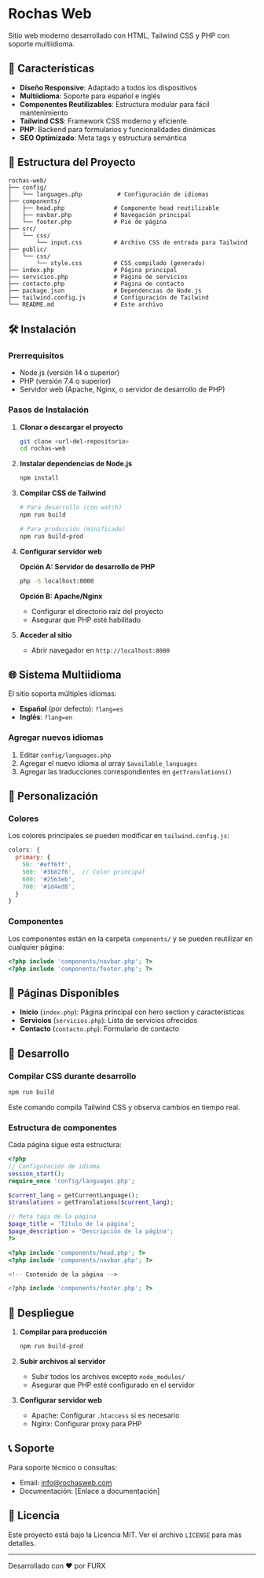 # Rochas Web

Sitio web moderno desarrollado con HTML, Tailwind CSS y PHP con soporte multiidioma.

## 🚀 Características

- **Diseño Responsive**: Adaptado a todos los dispositivos
- **Multiidioma**: Soporte para español e inglés
- **Componentes Reutilizables**: Estructura modular para fácil mantenimiento
- **Tailwind CSS**: Framework CSS moderno y eficiente
- **PHP**: Backend para formularios y funcionalidades dinámicas
- **SEO Optimizado**: Meta tags y estructura semántica

## 📁 Estructura del Proyecto

```
rochas-web/
├── config/
│   └── languages.php          # Configuración de idiomas
├── components/
│   ├── head.php              # Componente head reutilizable
│   ├── navbar.php            # Navegación principal
│   └── footer.php            # Pie de página
├── src/
│   └── css/
│       └── input.css         # Archivo CSS de entrada para Tailwind
├── public/
│   └── css/
│       └── style.css         # CSS compilado (generado)
├── index.php                 # Página principal
├── servicios.php             # Página de servicios
├── contacto.php              # Página de contacto
├── package.json              # Dependencias de Node.js
├── tailwind.config.js        # Configuración de Tailwind
└── README.md                 # Este archivo
```

## 🛠️ Instalación

### Prerrequisitos

- Node.js (versión 14 o superior)
- PHP (versión 7.4 o superior)
- Servidor web (Apache, Nginx, o servidor de desarrollo de PHP)

### Pasos de Instalación

1. **Clonar o descargar el proyecto**
   ```bash
   git clone <url-del-repositorio>
   cd rochas-web
   ```

2. **Instalar dependencias de Node.js**
   ```bash
   npm install
   ```

3. **Compilar CSS de Tailwind**
   ```bash
   # Para desarrollo (con watch)
   npm run build
   
   # Para producción (minificado)
   npm run build-prod
   ```

4. **Configurar servidor web**
   
   **Opción A: Servidor de desarrollo de PHP**
   ```bash
   php -S localhost:8000
   ```
   
   **Opción B: Apache/Nginx**
   - Configurar el directorio raíz del proyecto
   - Asegurar que PHP esté habilitado

5. **Acceder al sitio**
   - Abrir navegador en `http://localhost:8000`

## 🌐 Sistema Multiidioma

El sitio soporta múltiples idiomas:

- **Español** (por defecto): `?lang=es`
- **Inglés**: `?lang=en`

### Agregar nuevos idiomas

1. Editar `config/languages.php`
2. Agregar el nuevo idioma al array `$available_languages`
3. Agregar las traducciones correspondientes en `getTranslations()`

## 🎨 Personalización

### Colores

Los colores principales se pueden modificar en `tailwind.config.js`:

```javascript
colors: {
  primary: {
    50: '#eff6ff',
    500: '#3b82f6',  // Color principal
    600: '#2563eb',
    700: '#1d4ed8',
  }
}
```

### Componentes

Los componentes están en la carpeta `components/` y se pueden reutilizar en cualquier página:

```php
<?php include 'components/navbar.php'; ?>
<?php include 'components/footer.php'; ?>
```

## 📝 Páginas Disponibles

- **Inicio** (`index.php`): Página principal con hero section y características
- **Servicios** (`servicios.php`): Lista de servicios ofrecidos
- **Contacto** (`contacto.php`): Formulario de contacto

## 🔧 Desarrollo

### Compilar CSS durante desarrollo

```bash
npm run build
```

Este comando compila Tailwind CSS y observa cambios en tiempo real.

### Estructura de componentes

Cada página sigue esta estructura:

```php
<?php
// Configuración de idioma
session_start();
require_once 'config/languages.php';

$current_lang = getCurrentLanguage();
$translations = getTranslations($current_lang);

// Meta tags de la página
$page_title = 'Título de la página';
$page_description = 'Descripción de la página';
?>

<?php include 'components/head.php'; ?>
<?php include 'components/navbar.php'; ?>

<!-- Contenido de la página -->

<?php include 'components/footer.php'; ?>
```

## 🚀 Despliegue

1. **Compilar para producción**
   ```bash
   npm run build-prod
   ```

2. **Subir archivos al servidor**
   - Subir todos los archivos excepto `node_modules/`
   - Asegurar que PHP esté configurado en el servidor

3. **Configurar servidor web**
   - Apache: Configurar `.htaccess` si es necesario
   - Nginx: Configurar proxy para PHP

## 📞 Soporte

Para soporte técnico o consultas:
- Email: info@rochasweb.com
- Documentación: [Enlace a documentación]

## 📄 Licencia

Este proyecto está bajo la Licencia MIT. Ver el archivo `LICENSE` para más detalles.

---

Desarrollado con ❤️ por FURX
